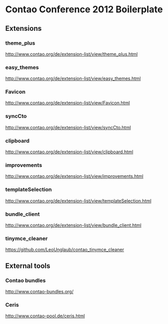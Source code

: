 Contao Conference 2012 Boilerplate
==================================

Extensions
----------

### theme_plus
http://www.contao.org/de/extension-list/view/theme_plus.html


### easy_themes
http://www.contao.org/de/extension-list/view/easy_themes.html


### Favicon
http://www.contao.org/de/extension-list/view/Favicon.html


### syncCto
http://www.contao.org/de/extension-list/view/syncCto.html
  
  
### clipboard
http://www.contao.org/de/extension-list/view/clipboard.html


### improvements
http://www.contao.org/de/extension-list/view/improvements.html
  

### templateSelection
http://www.contao.org/de/extension-list/view/templateSelection.html


### bundle_client
http://www.contao.org/de/extension-list/view/bundle_client.html


### tinymce_cleaner
https://github.com/LeoUnglaub/contao_tinymce_cleaner


External tools
--------------

### Contao bundles
http://www.contao-bundles.org/

### Ceris
http://www.contao-pool.de/ceris.html


